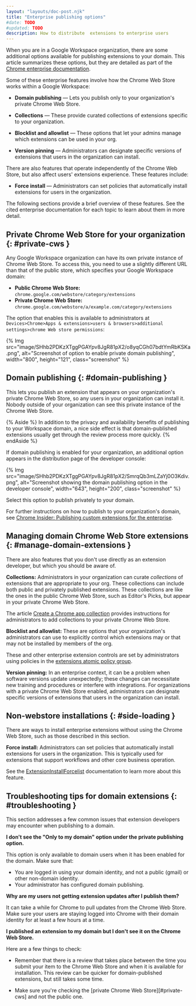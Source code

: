 ```yaml
---
layout: "layouts/doc-post.njk"
title: "Enterprise publishing options"
#date: TODO
#updated: TODO
description: How to distribute  extensions to enterprise users
---
```


When you are in a Google Workspace organization, there are some additional options available for
publishing extensions to your domain. This article summarizes these options, but they are detailed as
part of the [Chrome enterprise documentation][ent-chrome-management].

Some of these enterprise features involve how the Chrome Web Store works within a Google Workspace:

* **Domain publishing** &mdash; Lets you publish only to your organization's private Chrome Web Store.

* **Collections** &mdash; These provide curated collections of extensions specific to your
  organization.

* **Blocklist and allowlist** &mdash; These options that let your admins manage which extensions can
  be used in your org.

* **Version pinning** &mdash; Administrators can designate specific versions of extensions that
  users in the organization can install.

There are also features that operate independently of the Chrome Web Store, but also affect users'
extensions experience. These features include:

* **Force install** &mdash; Administrators can set policies that automatically install extensions
  for users in the organization.

The following sections provide a brief overview of these features. See the cited enterprise
documentation for each topic to learn about them in more detail.

## Private Chrome Web Store for your organization {: #private-cws }

Any Google Workspace organization can have its own private instance of Chrome Web Store. To access
this, you need to use a slightly different URL than that of the public store, which specifies your
Google Workspace domain:

* **Public Chrome Web Store:** &emsp;
  `chrome.google.com/webstore/category/extensions`
* **Private Chrome Web Store:** &emsp;
  `chrome.google.com/webstore/a/example.com/category/extensions`

The option that enables this is available to administrators at `Devices>Chrome>Apps & extensions>users
& browsers>additional settings>chrome Web store permissions`:

{% Img src="image/SHhb2PDKzXTggPGAYpv8JgR81pX2/o8yqCGh07bdtYmRbKSKa.png", alt="Screenshot of option
to enable private domain publishing",
width="800", height="121", class="screenshot"  %}


## Domain publishing {: #domain-publishing }

This lets you publish an extension that appears on your organization's private Chrome Web Store, so
any users in your organization can install it. Nobody outside of your organization can see this
private instance of the Chrome Web Store.

{% Aside %}
In addition to the privacy and availability benefits of publishing to your Workspace domain, a nice
side effect is that domain-published extensions usually get through the review process more quickly.
{% endAside %}

If domain publishing is enabled for your organization, an additional option appears in the
distribution page of the developer console:

{% Img src="image/SHhb2PDKzXTggPGAYpv8JgR81pX2/SmrqQb3mLZaYj0O3Kdiv.png", alt="Screenshot showing
the domain publishing option in the developer console", width="643", height="200", class="screenshot" %}

Select this option to publish privately to your domain.

For further instructions on how to publish to your organization's domain, see [Chrome Insider:
Publishing custom extensions for the enterprise][ent-ext-blog-how].

## Managing domain Chrome Web Store extensions {: #manage-domain-extensions }

There are also features that you don't use directly as an extension developer, but which you should
be aware of.

**Collections:** Administrators in your organization can curate *collections* of extensions that are
appropriate to your org. These collections can include both public and privately published
extensions. These collections are like the ones in the public Chrome Web Store, such as Editor's
Picks, but appear in your private Chrome Web Store.

The article [Create a Chrome app collection][ent-ext-admin-collections] provides instructions for
administrators to add collections to your private Chrome Web Store.

**Blocklist and allowlist:** These are options that your organization's administrators can
use to explicitly control which extensions may or that may not be installed by members of the org.

These and other enterprise extension controls are set by administrators using policies in the
[extensions atomic policy group][ent-ext-admin-policies].

**Version pinning:** In an enterprise context, it can be a problem when software versions update
unexpectedly; these changes can necessitate new training and procedures or interfere with
integrations. For organizations with a private Chrome Web Store enabled, administrators can
designate specific versions of extensions that users in the organization can install.

## Non-webstore installations {: #side-loading }

There are ways to install enterprise extensions without using the Chrome Web Store, such as those
described in this section.

**Force install:** Administrators can set policies that automatically install extensions
for users in the organization. This is typically used for extensions that support workflows and
other core business operation.
  
See the [ExtensionInstallForcelist][ent-ext-admin-forcelist] documentation to learn more about
this feature.

## Troubleshooting tips for domain extensions {: #troubleshooting }

This section addresses a few common issues that extension developers may encounter when publishing
to a domain.

**I don't see the "Only to my domain" option under the private publishing option.**

This option is only available to domain users when it has been enabled for the domain. Make sure that:

* You are logged in using your domain identity, and not a public (gmail) or other non-domain identity.
* Your administrator has configured domain publishing.

**Why are my users not getting extension updates after I publish them?**

It can take a while for Chrome to pull updates from the Chrome Web Store. Make sure your users are
staying logged into Chrome with their domain identity for at least a few hours at a time.

**I published an extension to my domain but I don't see it on the Chrome Web Store.**

Here are a few things to check:

* Remember that there is a review that takes place between the time you submit your item to the
  Chrome Web Store and when it is available for installation. This review can be quicker for
  domain-published extensions, but still takes some time.

* Make sure you're checking the [private Chrome Web Store][#private-cws] and not the public one.

[ent-chrome-management]: https://chromeenterprise.google/browser/management/
[ent-ext-admin-forcelist]: https://chromeenterprise.google/policies/?policy=ExtensionInstallForcelist
[ent-ext-admin-collections]: https://support.google.com/chrome/a/answer/2649489
[ent-ext-admin-policies]: https://chromeenterprise.google/policies/atomic-groups/#Extensions
[ent-ext-blog-how]: https://cloud.google.com/blog/products/chrome-enterprise/publishing-extensions-for-the-enterprise
